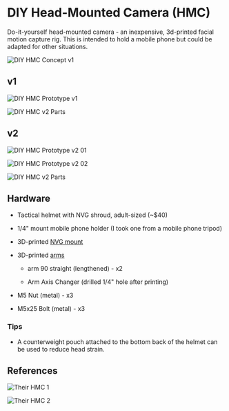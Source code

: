 # DIY Head-Mounted Camera (HMC)

Do-it-yourself head-mounted camera - an inexpensive, 3d-printed facial motion capture rig. This is intended to hold a mobile phone but could be adapted for other situations.

![DIY HMC Concept v1](res/mockup-v1.png)

## v1

![DIY HMC Prototype v1](res/prototype-v1.png)

![DIY HMC v2 Parts](res/prototype-v1-parts.png)

## v2

![DIY HMC Prototype v2 01](res/prototype-v2-01.png)

![DIY HMC Prototype v2 02](res/prototype-v2-02.png)

![DIY HMC v2 Parts](res/prototype-v2-parts.png)

## Hardware

* Tactical helmet with NVG shroud, adult-sized (~$40)

* 1/4" mount mobile phone holder (I took one from a mobile phone tripod)

* 3D-printed [NVG mount](https://www.thingiverse.com/thing:2799476)

* 3D-printed [arms](https://www.thingiverse.com/thing:2194278)

  * arm 90 straight (lengthened) - x2

  * Arm Axis Changer (drilled 1/4" hole after printing)

* M5 Nut (metal) - x3

* M5x25 Bolt (metal) - x3

### Tips

* A counterweight pouch attached to the bottom back of the helmet can be used to reduce head strain.

## References

![Their HMC 1](ref/their-hmc-01.jpg)

![Their HMC 2](ref/their-hmc-02.jpg)